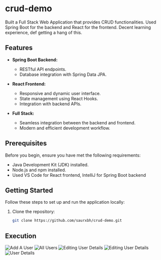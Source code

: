 # crud-demo

Built a Full Stack Web Application that provides CRUD functionalities. Used Spring Boot for the backend and React for the frontend. Decent learning experience, def getting a hang of this.

## Features

- **Spring Boot Backend:**
  - RESTful API endpoints.
  - Database integration with Spring Data JPA.

- **React Frontend:**
  - Responsive and dynamic user interface.
  - State management using React Hooks.
  - Integration with backend APIs.

- **Full Stack:**
  - Seamless integration between the backend and frontend.
  - Modern and efficient development workflow.

## Prerequisites

Before you begin, ensure you have met the following requirements:

- Java Development Kit (JDK) installed.
- Node.js and npm installed.
- Used VS Code for React frontend, IntelliJ for Spring Boot backend

## Getting Started

Follow these steps to set up and run the application locally:

1. Clone the repository:

   ```bash
   git clone https://github.com/saurxbh/crud-demo.git

## Execution

![Add A User](https://github.com/saurxbh/crud-demo/images/AddUser.png)
![All Users](https://github.com/saurxbh/crud-demo/images/AllUsers.png)
![Editing User Details](https://github.com/saurxbh/crud-demo/images/edit1.png)
![Editing User Details](https://github.com/saurxbh/crud-demo/images/edit2.png)
![User Details](https://github.com/saurxbh/crud-demo/images/UserDetails.png)

